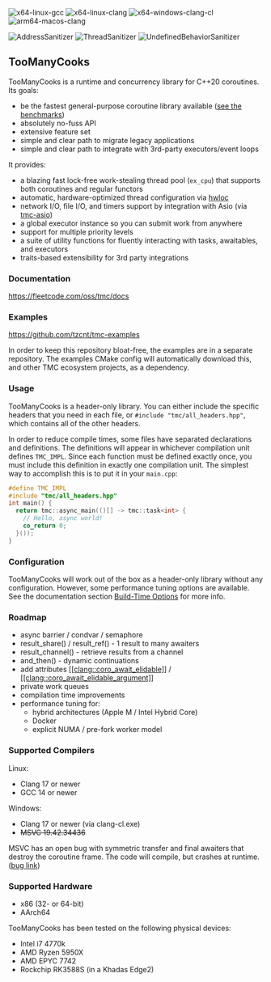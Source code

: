 ![x64-linux-gcc](https://github.com/tzcnt/TooManyCooks/actions/workflows/x64-linux-gcc.yml/badge.svg) ![x64-linux-clang](https://github.com/tzcnt/TooManyCooks/actions/workflows/x64-linux-clang.yml/badge.svg) ![x64-windows-clang-cl](https://github.com/tzcnt/TooManyCooks/actions/workflows/x64-windows-clang-cl.yml/badge.svg) ![arm64-macos-clang](https://github.com/tzcnt/TooManyCooks/actions/workflows/arm64-macos-clang.yml/badge.svg)

![AddressSanitizer](https://github.com/tzcnt/TooManyCooks/actions/workflows/x64-linux-clang-asan.yml/badge.svg) ![ThreadSanitizer](https://github.com/tzcnt/TooManyCooks/actions/workflows/x64-linux-clang-tsan.yml/badge.svg) ![UndefinedBehaviorSanitizer](https://github.com/tzcnt/TooManyCooks/actions/workflows/x64-linux-clang-ubsan.yml/badge.svg)


## TooManyCooks
TooManyCooks is a runtime and concurrency library for C++20 coroutines. Its goals:
- be the fastest general-purpose coroutine library available ([see the benchmarks](https://github.com/tzcnt/runtime-benchmarks))
- absolutely no-fuss API
- extensive feature set
- simple and clear path to migrate legacy applications
- simple and clear path to integrate with 3rd-party executors/event loops

It provides:
- a blazing fast lock-free work-stealing thread pool (`ex_cpu`) that supports both coroutines and regular functors
- automatic, hardware-optimized thread configuration via [hwloc](https://www.open-mpi.org/projects/hwloc/)
- network I/O, file I/O, and timers support by integration with Asio (via [tmc-asio](https://github.com/tzcnt/tmc-asio))
- a global executor instance so you can submit work from anywhere
- support for multiple priority levels
- a suite of utility functions for fluently interacting with tasks, awaitables, and executors
- traits-based extensibility for 3rd party integrations

### Documentation
https://fleetcode.com/oss/tmc/docs

### Examples
https://github.com/tzcnt/tmc-examples

In order to keep this repository bloat-free, the examples are in a separate repository. The examples CMake config will automatically download this, and other TMC ecosystem projects, as a dependency. 

### Usage
TooManyCooks is a header-only library. You can either include the specific headers that you need in each file, or `#include "tmc/all_headers.hpp"`, which contains all of the other headers.

In order to reduce compile times, some files have separated declarations and definitions. The definitions will appear in whichever compilation unit defines `TMC_IMPL`. Since each function must be defined exactly once, you must include this definition in exactly one compilation unit. The simplest way to accomplish this is to put it in your `main.cpp`:
```cpp
#define TMC_IMPL
#include "tmc/all_headers.hpp"
int main() {
  return tmc::async_main(()[] -> tmc::task<int> {
    // Hello, async world!
    co_return 0;
  }());
}
```

### Configuration
TooManyCooks will work out of the box as a header-only library without any configuration.
However, some performance tuning options are available. See the documentation section [Build-Time Options](https://fleetcode.com/oss/tmc/docs/v0.1.0/build_flags.html) for more info.

### Roadmap
- async barrier / condvar / semaphore
- result_share() / result_ref() - 1 result to many awaiters
- result_channel() - retrieve results from a channel
- and_then() - dynamic continuations
- add attributes [[[clang::coro_await_elidable]]](https://github.com/llvm/llvm-project/pull/99282) / [[[clang::coro_await_elidable_argument]]](https://github.com/llvm/llvm-project/pull/108474)
- private work queues
- compilation time improvements
- performance tuning for:
  - hybrid architectures (Apple M / Intel Hybrid Core)
  - Docker
  - explicit NUMA / pre-fork worker model 

### Supported Compilers
Linux:
- Clang 17 or newer
- GCC 14 or newer

Windows:
- Clang 17 or newer (via clang-cl.exe)
- ~~MSVC 19.42.34436~~

MSVC has an open bug with symmetric transfer and final awaiters that destroy the coroutine frame. The code will compile, but crashes at runtime. ([bug link](https://developercommunity.visualstudio.com/t/Incorrect-code-generation-for-symmetric/1659260?scope=follow&viewtype=all))

### Supported Hardware
- x86 (32- or 64-bit)
- AArch64

TooManyCooks has been tested on the following physical devices:
- Intel i7 4770k
- AMD Ryzen 5950X
- AMD EPYC 7742
- Rockchip RK3588S (in a Khadas Edge2)
